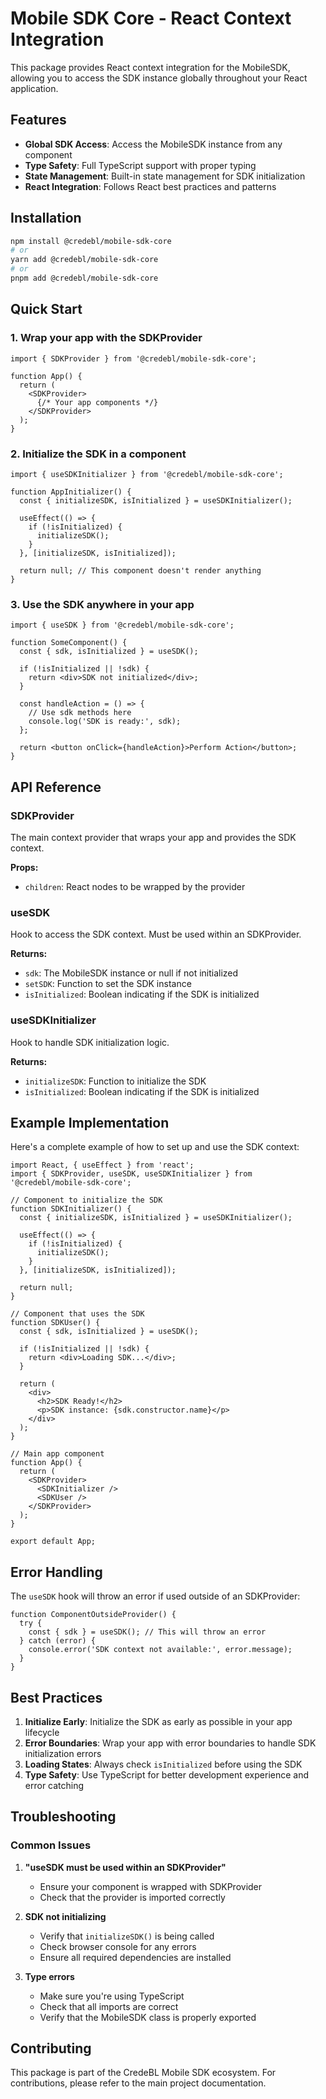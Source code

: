 # Mobile SDK Core - React Context Integration

This package provides React context integration for the MobileSDK, allowing you to access the SDK instance globally throughout your React application.

## Features

- **Global SDK Access**: Access the MobileSDK instance from any component
- **Type Safety**: Full TypeScript support with proper typing
- **State Management**: Built-in state management for SDK initialization
- **React Integration**: Follows React best practices and patterns

## Installation

```bash
npm install @credebl/mobile-sdk-core
# or
yarn add @credebl/mobile-sdk-core
# or
pnpm add @credebl/mobile-sdk-core
```

## Quick Start

### 1. Wrap your app with the SDKProvider

```tsx
import { SDKProvider } from '@credebl/mobile-sdk-core';

function App() {
  return (
    <SDKProvider>
      {/* Your app components */}
    </SDKProvider>
  );
}
```

### 2. Initialize the SDK in a component

```tsx
import { useSDKInitializer } from '@credebl/mobile-sdk-core';

function AppInitializer() {
  const { initializeSDK, isInitialized } = useSDKInitializer();

  useEffect(() => {
    if (!isInitialized) {
      initializeSDK();
    }
  }, [initializeSDK, isInitialized]);

  return null; // This component doesn't render anything
}
```

### 3. Use the SDK anywhere in your app

```tsx
import { useSDK } from '@credebl/mobile-sdk-core';

function SomeComponent() {
  const { sdk, isInitialized } = useSDK();
  
  if (!isInitialized || !sdk) {
    return <div>SDK not initialized</div>;
  }
  
  const handleAction = () => {
    // Use sdk methods here
    console.log('SDK is ready:', sdk);
  };
  
  return <button onClick={handleAction}>Perform Action</button>;
}
```

## API Reference

### SDKProvider

The main context provider that wraps your app and provides the SDK context.

**Props:**
- `children`: React nodes to be wrapped by the provider

### useSDK

Hook to access the SDK context. Must be used within an SDKProvider.

**Returns:**
- `sdk`: The MobileSDK instance or null if not initialized
- `setSDK`: Function to set the SDK instance
- `isInitialized`: Boolean indicating if the SDK is initialized

### useSDKInitializer

Hook to handle SDK initialization logic.

**Returns:**
- `initializeSDK`: Function to initialize the SDK
- `isInitialized`: Boolean indicating if the SDK is initialized

## Example Implementation

Here's a complete example of how to set up and use the SDK context:

```tsx
import React, { useEffect } from 'react';
import { SDKProvider, useSDK, useSDKInitializer } from '@credebl/mobile-sdk-core';

// Component to initialize the SDK
function SDKInitializer() {
  const { initializeSDK, isInitialized } = useSDKInitializer();

  useEffect(() => {
    if (!isInitialized) {
      initializeSDK();
    }
  }, [initializeSDK, isInitialized]);

  return null;
}

// Component that uses the SDK
function SDKUser() {
  const { sdk, isInitialized } = useSDK();

  if (!isInitialized || !sdk) {
    return <div>Loading SDK...</div>;
  }

  return (
    <div>
      <h2>SDK Ready!</h2>
      <p>SDK instance: {sdk.constructor.name}</p>
    </div>
  );
}

// Main app component
function App() {
  return (
    <SDKProvider>
      <SDKInitializer />
      <SDKUser />
    </SDKProvider>
  );
}

export default App;
```

## Error Handling

The `useSDK` hook will throw an error if used outside of an SDKProvider:

```tsx
function ComponentOutsideProvider() {
  try {
    const { sdk } = useSDK(); // This will throw an error
  } catch (error) {
    console.error('SDK context not available:', error.message);
  }
}
```

## Best Practices

1. **Initialize Early**: Initialize the SDK as early as possible in your app lifecycle
2. **Error Boundaries**: Wrap your app with error boundaries to handle SDK initialization errors
3. **Loading States**: Always check `isInitialized` before using the SDK
4. **Type Safety**: Use TypeScript for better development experience and error catching

## Troubleshooting

### Common Issues

1. **"useSDK must be used within an SDKProvider"**
   - Ensure your component is wrapped with SDKProvider
   - Check that the provider is imported correctly

2. **SDK not initializing**
   - Verify that `initializeSDK()` is being called
   - Check browser console for any errors
   - Ensure all required dependencies are installed

3. **Type errors**
   - Make sure you're using TypeScript
   - Check that all imports are correct
   - Verify that the MobileSDK class is properly exported

## Contributing

This package is part of the CredeBL Mobile SDK ecosystem. For contributions, please refer to the main project documentation.
